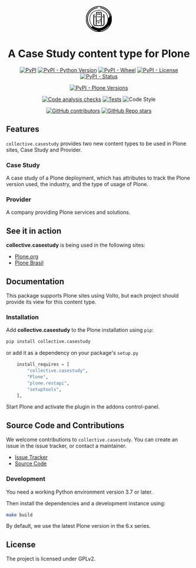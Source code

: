 <div align="center"><img alt="logo" src="https://raw.githubusercontent.com/collective/collective.casestudy/main/docs/icon.svg" width="70" /></div>

<h1 align="center">A Case Study content type for Plone</h1>

<div align="center">

[![PyPI](https://img.shields.io/pypi/v/collective.casestudy)](https://pypi.org/project/collective.casestudy/)
[![PyPI - Python Version](https://img.shields.io/pypi/pyversions/collective.casestudy)](https://pypi.org/project/collective.casestudy/)
[![PyPI - Wheel](https://img.shields.io/pypi/wheel/collective.casestudy)](https://pypi.org/project/collective.casestudy/)
[![PyPI - License](https://img.shields.io/pypi/l/collective.casestudy)](https://pypi.org/project/collective.casestudy/)
[![PyPI - Status](https://img.shields.io/pypi/status/collective.casestudy)](https://pypi.org/project/collective.casestudy/)


[![PyPI - Plone Versions](https://img.shields.io/pypi/frameworkversions/plone/collective.casestudy)](https://pypi.org/project/collective.casestudy/)

[![Code analysis checks](https://github.com/collective/collective.casestudy/actions/workflows/code-analysis.yml/badge.svg)](https://github.com/collective/collective.casestudy/actions/workflows/code-analysis.yml)
[![Tests](https://github.com/collective/collective.casestudy/actions/workflows/tests.yaml/badge.svg)](https://github.com/collective/collective.casestudy/actions/workflows/tests.yaml)
![Code Style](https://img.shields.io/badge/Code%20Style-Black-000000)

[![GitHub contributors](https://img.shields.io/github/contributors/collective/collective.casestudy)](https://github.com/collective/collective.casestudy)
[![GitHub Repo stars](https://img.shields.io/github/stars/collective/collective.casestudy?style=social)](https://github.com/collective/collective.casestudy)

</div>

## Features

`collective.casestudy` provides two new content types to be used in Plone sites, Case Study and Provider.

### Case Study

A case study of a Plone deployment, which has attributes to track the Plone version used, the industry, and the type of usage of Plone.

### Provider

A company providing Plone services and solutions.

## See it in action

**collective.casestudy** is being used in the following sites:

* [Plone.org](https://plone.org)
* [Plone Brasil](https://plone.org.br)

## Documentation

This package supports Plone sites using Volto, but each project should provide its view for this content type.


### Installation

Add **collective.casestudy** to the Plone installation using `pip`:

```bash
pip install collective.casestudy
```
or add it as a dependency on your package's `setup.py`

```python
    install_requires = [
        "collective.casestudy",
        "Plone",
        "plone.restapi",
        "setuptools",
    ],
```

Start Plone and activate the plugin in the addons control-panel.


## Source Code and Contributions

We welcome contributions to `collective.casestudy`.
You can create an issue in the issue tracker, or contact a maintainer.

- [Issue Tracker](https://github.com/collective/collective.casestudy/issues)
- [Source Code](https://github.com/collective/collective.casestudy/)



### Development

You need a working Python environment version 3.7 or later.

Then install the dependencies and a development instance using:

```bash
make build
```

By default, we use the latest Plone version in the 6.x series.

## License

The project is licensed under GPLv2.
